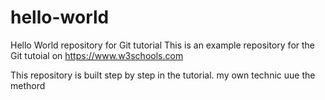 # hello-world
Hello World repository for Git tutorial
This is an example repository for the Git tutoial on https://www.w3schools.com

This repository is built step by step in the tutorial.
my own technic uue the methord
